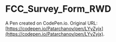 # FCC_Survey_Form_RWD

A Pen created on CodePen.io. Original URL: [https://codepen.io/Patarchanov/pen/LYyZyjx](https://codepen.io/Patarchanov/pen/LYyZyjx).

